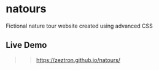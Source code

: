 # natours
Fictional nature tour website created using advanced CSS

## Live Demo
>> https://zeztron.github.io/natours/
